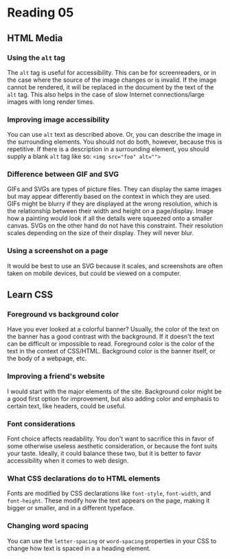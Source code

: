 # Reading 05

## HTML Media

### Using the `alt` tag

The `alt` tag is useful for accessibility. This can be for screenreaders, or in the case where the source of the image changes or is invalid. If the image cannot be rendered, it will be replaced in the document by the text of the `alt` tag. This also helps in the case of slow Internet connections/large images with long render times.

### Improving image accessibility

You can use `alt` text as described above. Or, you can describe the image in the surrounding elements. You should not do both, however, because this is repetitive. If there is a description in a surrounding element, you should supply a blank `alt` tag like so: `<img src="foo" alt="">`

### Difference between GIF and SVG

GIFs and SVGs are types of picture files. They can display the same images but may appear differently based on the context in which they are used. GIFs might be blurry if they are displayed at the wrong resolution, which is the relationship between their width and height on a page/display. Image how a painting would look if all the details were squeezed onto a smaller canvas. SVGs on the other hand do not have this constraint. Their resolution scales depending on the size of their display. They will never blur.

### Using a screenshot on a page

It would be best to use an SVG because it scales, and screenshots are often taken on mobile devices, but could be viewed on a computer.

## Learn CSS

### Foreground vs background color

Have you ever looked at a colorful banner? Usually, the color of the text on the banner has a good contrast with the background. If it doesn't the text can be difficult or impossible to read. Foreground color is the color of the text in the context of CSS/HTML. Background color is the banner itself, or the body of a webpage, etc.

### Improving a friend's website

I would start with the major elements of the site. Background color might be a good first option for improvement, but also adding color and emphasis to certain text, like headers, could be useful. 

### Font considerations

Font choice affects readability. You don't want to sacrifice this in favor of some otherwise useless aesthetic consideration, or because the font suits your taste. Ideally, it could balance these two, but it is better to favor accessibility when it comes to web design.

### What CSS declarations do to HTML elements

Fonts are modified by CSS declarations like `font-style`, `font-width`, and `font-height`. These modify how the text appears on the page, making it bigger or smaller, and in a different typeface.

### Changing word spacing

You can use the `letter-spacing` or `word-spacing` properties in your CSS to change how text is spaced in a a heading element.
